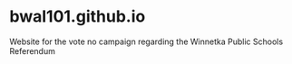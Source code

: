 # bwal101.github.io
Website for the vote no campaign regarding the Winnetka Public Schools Referendum
